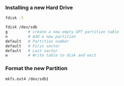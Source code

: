 ### Installing a new Hard Drive
```bash
fdisk -l
```
```bash
fdisk /dev/sdb
g         # create a new empty GPT partition table
n         # Add a new partition
default   # Partition number
default   # First sector
default   # Last sector
w         # Write table to disk and exit
```



### Format the new Partition
```bash
mkfs.ext4 /dev/sdb1
```
